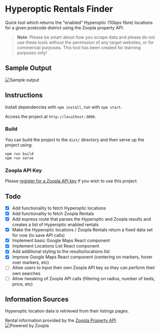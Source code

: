 # Hyperoptic Rentals Finder 

Quick tool which returns the "enabled" Hyperoptic (1Gbps fibre) locations for a given postcode district using the Zoopla property API.

> **Note**: Please be smart about how you scrape data and please do not use these tools without the permission of any target websites, or for commercial purposes. This tool has been created for learning purposes only!

## Sample Output 
![Sample output](http://i.imgur.com/DvPJg9b.png)

## Instructions 

Install dependencies with `npm install`, run with `npm start`. 

Access the project at `http://localhost:3000`.

### Build 

You can build the project to the `dist/` directory and then serve up the project using:

```
npm run build
npm run serve
```

### Zoopla API Key

Please [register for a Zoopla API key](http://developer.zoopla.com/) if you wish to use this project.

## Todo

- [x] Add functionality to fetch Hyperoptic locations
- [x] Add functionality to fetch Zoopla Rentals
- [x] Add express route that parses the Hyperoptic and Zoopla results and creates a list of Hyperoptic enabled rentals
- [x] Make the Hyperoptic locations / Zoopla Rentals return a fixed data set for now (to save API calls)
- [x] Implement basic Google Maps React component
- [x] Implement Locations List React component
- [x] Add additional styling to the results/locations list
- [x] Improve Google Maps React component (centering on markers, hover over markers, etc)
- [ ] Allow users to input their own Zoopla API key so they can perform their own searches
- [ ] Allow tweaking of Zoopla API calls (filtering on radius, number of beds, price, etc)

## Information Sources 

Hyperoptic location data is retrieved from their listings pages.

Rental information provided by the [Zoopla Property API](http://developer.zoopla.com/).
![Powered by Zoopla](http://www.zoopla.co.uk/static/images/mashery/powered-by-zoopla-150x73.png)
